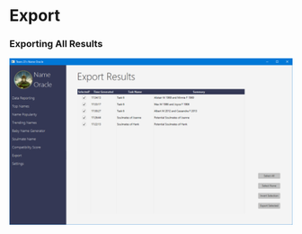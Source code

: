 # Export
### Exporting All Results

![](https://github.com/hjjeongaa/3111H-project-t23/blob/master/Documentation/images/png/screenshots/export/export.png)
